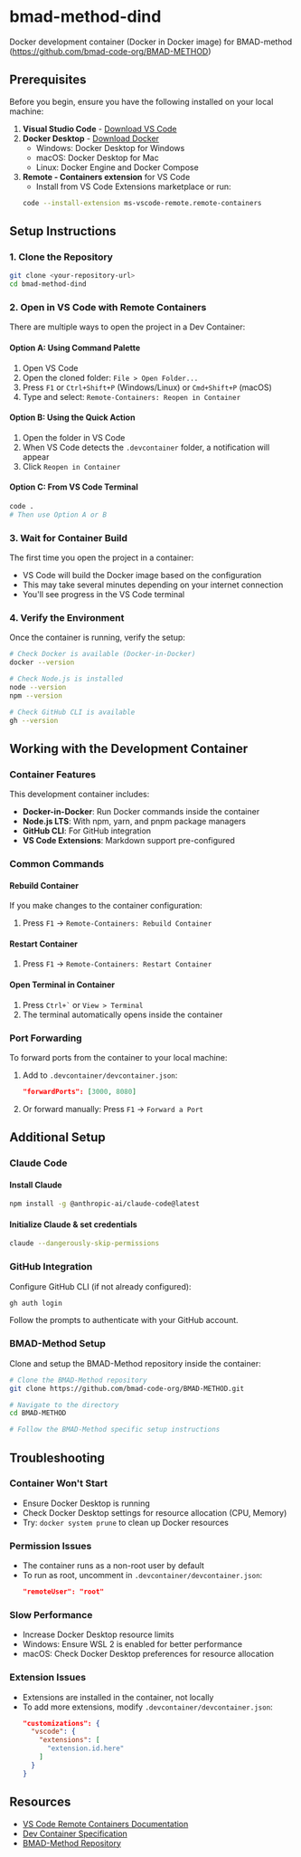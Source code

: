 # bmad-method-dind
Docker development container (Docker in Docker image) for BMAD-method (https://github.com/bmad-code-org/BMAD-METHOD)

## Prerequisites

Before you begin, ensure you have the following installed on your local machine:

1. **Visual Studio Code** - [Download VS Code](https://code.visualstudio.com/)
2. **Docker Desktop** - [Download Docker](https://www.docker.com/products/docker-desktop/)
   - Windows: Docker Desktop for Windows
   - macOS: Docker Desktop for Mac
   - Linux: Docker Engine and Docker Compose
3. **Remote - Containers extension** for VS Code
   - Install from VS Code Extensions marketplace or run:
   ```bash
   code --install-extension ms-vscode-remote.remote-containers
   ```

## Setup Instructions

### 1. Clone the Repository

```bash
git clone <your-repository-url>
cd bmad-method-dind
```

### 2. Open in VS Code with Remote Containers

There are multiple ways to open the project in a Dev Container:

#### Option A: Using Command Palette
1. Open VS Code
2. Open the cloned folder: `File > Open Folder...`
3. Press `F1` or `Ctrl+Shift+P` (Windows/Linux) or `Cmd+Shift+P` (macOS)
4. Type and select: `Remote-Containers: Reopen in Container`

#### Option B: Using the Quick Action
1. Open the folder in VS Code
2. When VS Code detects the `.devcontainer` folder, a notification will appear
3. Click `Reopen in Container`

#### Option C: From VS Code Terminal
```bash
code .
# Then use Option A or B
```

### 3. Wait for Container Build

The first time you open the project in a container:
- VS Code will build the Docker image based on the configuration
- This may take several minutes depending on your internet connection
- You'll see progress in the VS Code terminal

### 4. Verify the Environment

Once the container is running, verify the setup:

```bash
# Check Docker is available (Docker-in-Docker)
docker --version

# Check Node.js is installed
node --version
npm --version

# Check GitHub CLI is available
gh --version
```

## Working with the Development Container

### Container Features

This development container includes:
- **Docker-in-Docker**: Run Docker commands inside the container
- **Node.js LTS**: With npm, yarn, and pnpm package managers
- **GitHub CLI**: For GitHub integration
- **VS Code Extensions**: Markdown support pre-configured

### Common Commands

#### Rebuild Container
If you make changes to the container configuration:
1. Press `F1` → `Remote-Containers: Rebuild Container`

#### Restart Container
1. Press `F1` → `Remote-Containers: Restart Container`

#### Open Terminal in Container
1. Press `` Ctrl+` `` or `View > Terminal`
2. The terminal automatically opens inside the container

### Port Forwarding

To forward ports from the container to your local machine:
1. Add to `.devcontainer/devcontainer.json`:
   ```json
   "forwardPorts": [3000, 8080]
   ```
2. Or forward manually: Press `F1` → `Forward a Port`

## Additional Setup

### Claude Code

#### Install Claude
```bash
npm install -g @anthropic-ai/claude-code@latest
```

#### Initialize Claude & set credentials
```bash
claude --dangerously-skip-permissions
```

### GitHub Integration

Configure GitHub CLI (if not already configured):
```bash
gh auth login
```

Follow the prompts to authenticate with your GitHub account.

### BMAD-Method Setup

Clone and setup the BMAD-Method repository inside the container:
```bash
# Clone the BMAD-Method repository
git clone https://github.com/bmad-code-org/BMAD-METHOD.git

# Navigate to the directory
cd BMAD-METHOD

# Follow the BMAD-Method specific setup instructions
```

## Troubleshooting

### Container Won't Start
- Ensure Docker Desktop is running
- Check Docker Desktop settings for resource allocation (CPU, Memory)
- Try: `docker system prune` to clean up Docker resources

### Permission Issues
- The container runs as a non-root user by default
- To run as root, uncomment in `.devcontainer/devcontainer.json`:
  ```json
  "remoteUser": "root"
  ```

### Slow Performance
- Increase Docker Desktop resource limits
- Windows: Ensure WSL 2 is enabled for better performance
- macOS: Check Docker Desktop preferences for resource allocation

### Extension Issues
- Extensions are installed in the container, not locally
- To add more extensions, modify `.devcontainer/devcontainer.json`:
  ```json
  "customizations": {
    "vscode": {
      "extensions": [
        "extension.id.here"
      ]
    }
  }
  ```

## Resources

- [VS Code Remote Containers Documentation](https://code.visualstudio.com/docs/remote/containers)
- [Dev Container Specification](https://containers.dev/)
- [BMAD-Method Repository](https://github.com/bmad-code-org/BMAD-METHOD)


